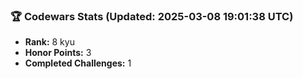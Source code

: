 ### 🏆 Codewars Stats (Updated: 2025-03-08 19:01:38 UTC)

- **Rank:** 8 kyu
- **Honor Points:** 3
- **Completed Challenges:** 1
